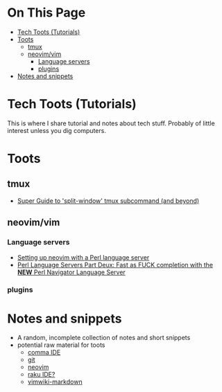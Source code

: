 # On This Page

- [Tech Toots (Tutorials)](#tech-toots-tutorials)
- [Toots](#toots)
    - [tmux](#tmux)
    - [neovim/vim](#neovimvim)
        - [Language servers](#language-servers)
        - [plugins](#plugins)
- [Notes and snippets](#notes-and-snippets)

# Tech Toots (Tutorials)

This is where I share tutorial and notes about tech stuff. Probably of little interest unless you dig computers.

# Toots
## tmux
* [Super Guide to 'split-window' tmux subcommand (and beyond)](Super-Guide-to-'split-window'-tmux-subcommand-(and-beyond)) 

## neovim/vim

### Language servers
* [Setting up neovim with a Perl language server](setting_up_lsp_nvim-lspconfig_and_perl_in_neovim.md)
* [Perl Language Servers Part Deux: Fast as FUCK completion with the **NEW** Perl Navigator Language Server](fast_as_fuck_perl_language_server_and_completion.md)

### plugins

# Notes and snippets
* A random, incomplete collection of notes and short snippets
* potential raw material for toots
    * [comma IDE](notes/comma_ide_notes.md)
    * [git](git)
    * [neovim](note/neovim)
    * [raku IDE?](notes/Raku-IDE-notes.md)
    * [vimwiki-markdown](vimwiki-markdown)
 
